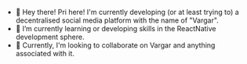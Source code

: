 - 👋 Hey there! Pri here! I'm currently developing (or at least trying to) a decentralised social media platform with the name of "Vargar".
- 🌱 I’m currently learning or developing skills in the ReactNative development sphere. 
- 💞️ Currently, I'm looking to collaborate on Vargar and anything associated with it.

<!---
Zevenstreity/Zevenstreity is a ✨ special ✨ repository because its `README.md` (this file) appears on your GitHub profile.
You can click the Preview link to take a look at your changes.
--->
